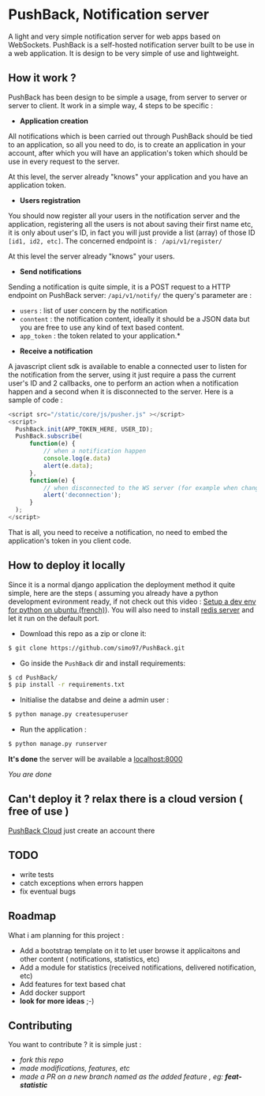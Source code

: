 PushBack, Notification server
=======================

A light and very simple notification server for web apps based on WebSockets. PushBack is a self-hosted notification server built to be use in a web application. It is design to be very simple of use and lightweight.

## How it work ?

PushBack has been design to be simple a usage, from server to server or server to client. It work in a simple way, 4 steps to be specific :

* **Application creation**

All notifications which is been carried out through PushBack should be tied to an application, so all you need to do, is to create an application in your account, after which you will have an application's token which should be use in every request to the server.

At this level, the server already "knows" your application and you have an application token.

* **Users registration**

You should now register all your users in the notification server and the application, registering all the users is not about saving their first name etc, it is only about user's ID, in fact you will just provide a list (array) of those ID ```[id1, id2, etc]```. The concerned endpoint is : 
``` /api/v1/register/```

At this level the server already "knows" your users.

* **Send notifications**

Sending a notification is quite simple, it is a POST request to a HTTP endpoint on PushBack server:
```/api/v1/notify/```
the query's parameter are :

  - ```users``` : list of user concern by the notification 
  - ```conntent``` : the notification content, ideally it should be a JSON data but you are free to use any kind of text based content. 
  - ```app_token``` : the token related to your application.*

* **Receive a notification**

A javascript client sdk is available to enable a connected user to listen for the notification from the server, using it just require a pass the current user's ID and 2 callbacks, one to perform an action when a notification happen and a second when it is disconnected to the server. Here is a sample of code : 
```javascript
<script src="/static/core/js/pusher.js" ></script>
<script>
  PushBack.init(APP_TOKEN_HERE, USER_ID);
  PushBack.subscribe(
      function(e) {
          // when a notification happen
          console.log(e.data)
          alert(e.data);
      },
      function(e) {
          // when disconnected to the WS server (for example when changing a page)
          alert('deconnection');
      }
  );
</script>
```
That is all, you need to receive a notification, no need to embed the application's token in you client code.

## How to deploy it locally

Since it is a normal django application the deployment method it quite simple, here are the steps ( assuming you already have a python development evironment ready, if not check out this video : [Setup a dev env for python on ubuntu (french)](https://www.youtube.com/watch?v=z-EOW4qVM8Y)). You will also need to install [redis server](https://redis.io/) and let it run on the default port.

- Download this repo as a zip or clone it:
```bash
$ git clone https://github.com/simo97/PushBack.git
```
- Go inside the ```PushBack``` dir and install requirements:
```bash
$ cd PushBack/
$ pip install -r requirements.txt
```
- Initialise the databse and deine a admin user :
```bash
$ python manage.py createsuperuser
```
- Run the application :
```bash
$ python manage.py runserver
```

**It's done** the server will be available a [localhost:8000]('localhost:8000')

*You are done* 

## Can't deploy it ? relax there is a cloud version ( free of use )
[PushBack Cloud](http://pushback-server.herokuapp.com/) just create an account there

## TODO

- write tests
- catch exceptions when errors happen
- fix eventual bugs

## Roadmap 

What i am planning for this project :
- Add a bootstrap template on it to let user browse it applicaitons and other content ( notifications, statistics, etc)
- Add a module for statistics (received notifications, delivered notification, etc)
- Add features for text based chat
- Add docker support
- **look for more ideas** ;-) 

## Contributing

You want to contribute ? it is simple just :
- *fork this repo*
- *made modifications, features, etc*
- *made a PR on a new branch named as the added feature , eg: **feat-statistic***


